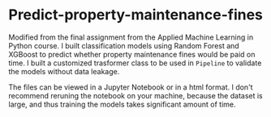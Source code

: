 # Predict-property-maintenance-fines

Modified from the final assignment from the Applied Machine Learning in Python course. I built classification models using Random Forest and XGBoost to predict whether property maintenance fines would be paid on time. I built a customized trasformer class to be used in `Pipeline` to validate the models without data leakage. 

The files can be viewed in a Jupyter Notebook or in a html format. I don't recommend reruning the notebook on your machine, because the dataset is large, and thus training the models takes significant amount of time.  
